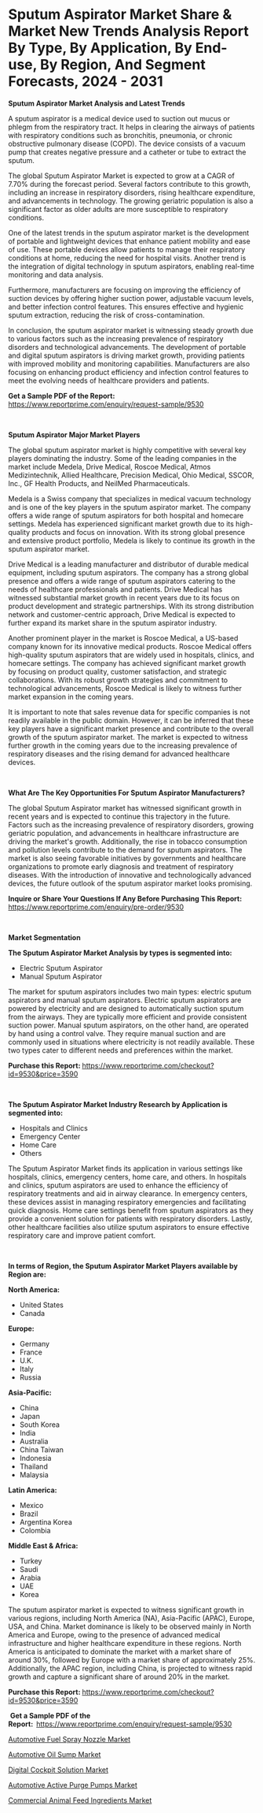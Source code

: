<p><h1>Sputum Aspirator Market Share & Market New Trends Analysis Report By Type, By Application, By End-use, By Region, And Segment Forecasts, 2024 - 2031</h1></p><p><strong>Sputum Aspirator Market Analysis and Latest Trends</strong></p>
<p><p>A sputum aspirator is a medical device used to suction out mucus or phlegm from the respiratory tract. It helps in clearing the airways of patients with respiratory conditions such as bronchitis, pneumonia, or chronic obstructive pulmonary disease (COPD). The device consists of a vacuum pump that creates negative pressure and a catheter or tube to extract the sputum.</p><p>The global Sputum Aspirator Market is expected to grow at a CAGR of 7.70% during the forecast period. Several factors contribute to this growth, including an increase in respiratory disorders, rising healthcare expenditure, and advancements in technology. The growing geriatric population is also a significant factor as older adults are more susceptible to respiratory conditions.</p><p>One of the latest trends in the sputum aspirator market is the development of portable and lightweight devices that enhance patient mobility and ease of use. These portable devices allow patients to manage their respiratory conditions at home, reducing the need for hospital visits. Another trend is the integration of digital technology in sputum aspirators, enabling real-time monitoring and data analysis.</p><p>Furthermore, manufacturers are focusing on improving the efficiency of suction devices by offering higher suction power, adjustable vacuum levels, and better infection control features. This ensures effective and hygienic sputum extraction, reducing the risk of cross-contamination.</p><p>In conclusion, the sputum aspirator market is witnessing steady growth due to various factors such as the increasing prevalence of respiratory disorders and technological advancements. The development of portable and digital sputum aspirators is driving market growth, providing patients with improved mobility and monitoring capabilities. Manufacturers are also focusing on enhancing product efficiency and infection control features to meet the evolving needs of healthcare providers and patients.</p></p>
<p><strong>Get a Sample PDF of the Report:&nbsp;</strong> <a href="https://www.reportprime.com/enquiry/request-sample/9530">https://www.reportprime.com/enquiry/request-sample/9530</a></p>
<p>&nbsp;</p>
<p><strong>Sputum Aspirator Major Market Players</strong></p>
<p><p>The global sputum aspirator market is highly competitive with several key players dominating the industry. Some of the leading companies in the market include Medela, Drive Medical, Roscoe Medical, Atmos Medizintechnik, Allied Healthcare, Precision Medical, Ohio Medical, SSCOR, Inc., GF Health Products, and NeilMed Pharmaceuticals.</p><p>Medela is a Swiss company that specializes in medical vacuum technology and is one of the key players in the sputum aspirator market. The company offers a wide range of sputum aspirators for both hospital and homecare settings. Medela has experienced significant market growth due to its high-quality products and focus on innovation. With its strong global presence and extensive product portfolio, Medela is likely to continue its growth in the sputum aspirator market.</p><p>Drive Medical is a leading manufacturer and distributor of durable medical equipment, including sputum aspirators. The company has a strong global presence and offers a wide range of sputum aspirators catering to the needs of healthcare professionals and patients. Drive Medical has witnessed substantial market growth in recent years due to its focus on product development and strategic partnerships. With its strong distribution network and customer-centric approach, Drive Medical is expected to further expand its market share in the sputum aspirator industry.</p><p>Another prominent player in the market is Roscoe Medical, a US-based company known for its innovative medical products. Roscoe Medical offers high-quality sputum aspirators that are widely used in hospitals, clinics, and homecare settings. The company has achieved significant market growth by focusing on product quality, customer satisfaction, and strategic collaborations. With its robust growth strategies and commitment to technological advancements, Roscoe Medical is likely to witness further market expansion in the coming years.</p><p>It is important to note that sales revenue data for specific companies is not readily available in the public domain. However, it can be inferred that these key players have a significant market presence and contribute to the overall growth of the sputum aspirator market. The market is expected to witness further growth in the coming years due to the increasing prevalence of respiratory diseases and the rising demand for advanced healthcare devices.</p></p>
<p>&nbsp;</p>
<p><strong>What Are The Key Opportunities For Sputum Aspirator Manufacturers?</strong></p>
<p><p>The global Sputum Aspirator market has witnessed significant growth in recent years and is expected to continue this trajectory in the future. Factors such as the increasing prevalence of respiratory disorders, growing geriatric population, and advancements in healthcare infrastructure are driving the market's growth. Additionally, the rise in tobacco consumption and pollution levels contribute to the demand for sputum aspirators. The market is also seeing favorable initiatives by governments and healthcare organizations to promote early diagnosis and treatment of respiratory diseases. With the introduction of innovative and technologically advanced devices, the future outlook of the sputum aspirator market looks promising.</p></p>
<p><strong>Inquire or Share Your Questions If Any Before Purchasing This Report:</strong> <a href="https://www.reportprime.com/enquiry/pre-order/9530">https://www.reportprime.com/enquiry/pre-order/9530</a></p>
<p>&nbsp;</p>
<p><strong>Market Segmentation</strong></p>
<p><strong>The Sputum Aspirator Market Analysis by types is segmented into:</strong></p>
<p><ul><li>Electric Sputum Aspirator</li><li>Manual Sputum Aspirator</li></ul></p>
<p><p>The market for sputum aspirators includes two main types: electric sputum aspirators and manual sputum aspirators. Electric sputum aspirators are powered by electricity and are designed to automatically suction sputum from the airways. They are typically more efficient and provide consistent suction power. Manual sputum aspirators, on the other hand, are operated by hand using a control valve. They require manual suction and are commonly used in situations where electricity is not readily available. These two types cater to different needs and preferences within the market.</p></p>
<p><strong>Purchase this Report:&nbsp;</strong><a href="https://www.reportprime.com/checkout?id=9530&price=3590">https://www.reportprime.com/checkout?id=9530&price=3590</a></p>
<p>&nbsp;</p>
<p><strong>The Sputum Aspirator Market Industry Research by Application is segmented into:</strong></p>
<p><ul><li>Hospitals and Clinics</li><li>Emergency Center</li><li>Home Care</li><li>Others</li></ul></p>
<p><p>The Sputum Aspirator Market finds its application in various settings like hospitals, clinics, emergency centers, home care, and others. In hospitals and clinics, sputum aspirators are used to enhance the efficiency of respiratory treatments and aid in airway clearance. In emergency centers, these devices assist in managing respiratory emergencies and facilitating quick diagnosis. Home care settings benefit from sputum aspirators as they provide a convenient solution for patients with respiratory disorders. Lastly, other healthcare facilities also utilize sputum aspirators to ensure effective respiratory care and improve patient comfort.</p></p>
<p>&nbsp;</p>
<p><strong>In terms of Region, the Sputum Aspirator Market Players available by Region are:</strong></p>
<p>
    <p> <strong> North America: </strong>
        <ul>
            <li>United States</li>
            <li>Canada</li>
        </ul>
        </p> 
    <p> <strong> Europe: </strong>
        <ul>
            <li>Germany</li>
            <li>France</li>
            <li>U.K.</li>
            <li>Italy</li>
            <li>Russia</li>
        </ul>
        </p> 
    <p> <strong> Asia-Pacific: </strong>
        <ul>
            <li>China</li>
            <li>Japan</li>
            <li>South Korea</li>
            <li>India</li>
            <li>Australia</li>
            <li>China Taiwan</li>
            <li>Indonesia</li>
            <li>Thailand</li>
            <li>Malaysia</li>
        </ul>
        </p> 
    <p> <strong> Latin America: </strong>
        <ul>
            <li>Mexico</li>
            <li>Brazil</li>
            <li>Argentina Korea</li>
            <li>Colombia</li>
        </ul>
        </p> 
    <p> <strong> Middle East & Africa: </strong>
        <ul>
            <li>Turkey</li>
            <li>Saudi</li>
            <li>Arabia</li>
            <li>UAE</li>
            <li>Korea</li>
        </ul>
    </p>
    </p>
<p><p>The sputum aspirator market is expected to witness significant growth in various regions, including North America (NA), Asia-Pacific (APAC), Europe, USA, and China. Market dominance is likely to be observed mainly in North America and Europe, owing to the presence of advanced medical infrastructure and higher healthcare expenditure in these regions. North America is anticipated to dominate the market with a market share of around 30%, followed by Europe with a market share of approximately 25%. Additionally, the APAC region, including China, is projected to witness rapid growth and capture a significant share of around 20% in the market.</p></p>
<p><strong>Purchase this Report: </strong><a href="https://www.reportprime.com/checkout?id=9530&price=3590">https://www.reportprime.com/checkout?id=9530&price=3590</a></p>
<p>&nbsp;<strong>Get a Sample PDF of the Report:&nbsp;&nbsp;</strong><a href="https://www.reportprime.com/enquiry/request-sample/9530">https://www.reportprime.com/enquiry/request-sample/9530</a></p>
<p><strong></strong></p>
<p><p><a href="https://medium.com/p/bb4ccbed4049/edit">Automotive Fuel Spray Nozzle Market</a></p><p><a href="https://medium.com/p/f3ce9b57a768/edit">Automotive Oil Sump Market</a></p><p><a href="https://medium.com/p/5937bdc98887/edit">Digital Cockpit Solution Market</a></p><p><a href="https://medium.com/p/b6fa03ae332b/edit">Automotive Active Purge Pumps Market</a></p><p><a href="https://medium.com/p/d3290c7cf6ab/edit">Commercial Animal Feed Ingredients Market</a></p></p>
